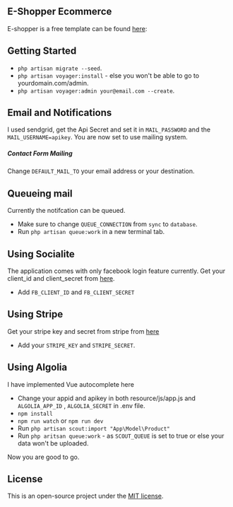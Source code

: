 ## E-Shopper Ecommerce
E-shopper is a free template can be found [here](https://themehunt.com/item/1524993-eshopper-free-ecommerce-html-template):
## Getting Started
- `php artisan migrate --seed`.
- `php artisan voyager:install` - else you won't be able to go to yourdomain.com/admin.
- `php artisan voyager:admin your@email.com --create`.

## Email and Notifications
I used sendgrid, get the Api Secret and set it in `MAIL_PASSWORD` and the `MAIL_USERNAME=apikey`. You are now set to use mailing system.
##### Contact Form Mailing
Change `DEFAULT_MAIL_TO` your email address or your destination.
## Queueing mail
Currently the notifcation can be queued.
- Make sure to change `QUEUE_CONNECTION` from `sync` to `database`.
- Run `php artisan queue:work` in a new terminal tab.

## Using Socialite

The application comes with only facebook login feature currently. Get your client_id and client_secret from [here](https://developers.facebook.com/).
- Add `FB_CLIENT_ID` and `FB_CLIENT_SECRET`

## Using Stripe

Get your stripe key and secret from stripe from [here](https://dashboard.stripe.com/test/apikeys) 

- Add your `STRIPE_KEY` and `STRIPE_SECRET`. 

## Using Algolia
I have implemented Vue autocomplete here

- Change your appid and apikey in both resource/js/app.js and `ALGOLIA_APP_ID` , `ALGOLIA_SECRET` in .env file.
- `npm install`
- `npm run watch` or `npm run dev`
- Run `php artisan scout:import "App\Model\Product"`
- Run `php aritsan queue:work` - as `SCOUT_QUEUE` is set to true or else your data won't be uploaded.


Now you are good to go.
## License

This is an open-source project under the [MIT license](https://opensource.org/licenses/MIT).
